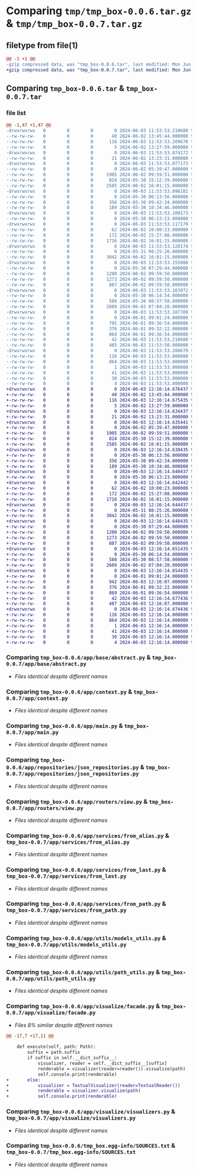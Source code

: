 # Comparing `tmp/tmp_box-0.0.6.tar.gz` & `tmp/tmp_box-0.0.7.tar.gz`

## filetype from file(1)

```diff
@@ -1 +1 @@
-gzip compressed data, was "tmp_box-0.0.6.tar", last modified: Mon Jun  3 11:53:53 2024, max compression
+gzip compressed data, was "tmp_box-0.0.7.tar", last modified: Mon Jun  3 12:16:14 2024, max compression
```

## Comparing `tmp_box-0.0.6.tar` & `tmp_box-0.0.7.tar`

### file list

```diff
@@ -1,47 +1,47 @@
-drwxrwxrwx   0        0        0        0 2024-06-03 11:53:53.210680 tmp_box-0.0.6/
--rw-rw-rw-   0        0        0       40 2024-06-02 13:45:44.000000 tmp_box-0.0.6/MANIFEST.in
--rw-rw-rw-   0        0        0      116 2024-06-03 11:53:53.209678 tmp_box-0.0.6/PKG-INFO
--rw-rw-rw-   0        0        0        5 2024-06-02 13:27:59.000000 tmp_box-0.0.6/README.md
-drwxrwxrwx   0        0        0        0 2024-06-03 11:53:53.074172 tmp_box-0.0.6/app/
--rw-rw-rw-   0        0        0       21 2024-06-02 13:23:31.000000 tmp_box-0.0.6/app/__init__.py
-drwxrwxrwx   0        0        0        0 2024-06-03 11:53:53.077173 tmp_box-0.0.6/app/base/
--rw-rw-rw-   0        0        0        0 2024-06-02 05:39:47.000000 tmp_box-0.0.6/app/base/__init__.py
--rw-rw-rw-   0        0        0     1905 2024-06-02 09:59:51.000000 tmp_box-0.0.6/app/base/abstract.py
--rw-rw-rw-   0        0        0      824 2024-05-30 15:12:39.000000 tmp_box-0.0.6/app/context.py
--rw-rw-rw-   0        0        0     2585 2024-06-02 16:01:15.000000 tmp_box-0.0.6/app/main.py
-drwxrwxrwx   0        0        0        0 2024-06-03 11:53:53.096181 tmp_box-0.0.6/app/models/
--rw-rw-rw-   0        0        0        0 2024-05-30 06:13:56.000000 tmp_box-0.0.6/app/models/__init__.py
--rw-rw-rw-   0        0        0      356 2024-05-30 09:42:34.000000 tmp_box-0.0.6/app/models/path_models.py
--rw-rw-rw-   0        0        0      189 2024-05-30 10:34:46.000000 tmp_box-0.0.6/app/models/settings_model.py
-drwxrwxrwx   0        0        0        0 2024-06-03 11:53:53.100173 tmp_box-0.0.6/app/repositories/
--rw-rw-rw-   0        0        0        0 2024-05-30 06:13:23.000000 tmp_box-0.0.6/app/repositories/__init__.py
-drwxrwxrwx   0        0        0        0 2024-06-03 11:53:53.117179 tmp_box-0.0.6/app/repositories/json_dir/
--rw-rw-rw-   0        0        0       62 2024-06-02 10:00:23.000000 tmp_box-0.0.6/app/repositories/json_dir/last_template.json
--rw-rw-rw-   0        0        0      172 2024-06-02 15:27:08.000000 tmp_box-0.0.6/app/repositories/json_dir/saved_templates.json
--rw-rw-rw-   0        0        0     1716 2024-06-02 16:01:15.000000 tmp_box-0.0.6/app/repositories/json_repositories.py
-drwxrwxrwx   0        0        0        0 2024-06-03 11:53:53.120174 tmp_box-0.0.6/app/routers/
--rw-rw-rw-   0        0        0        0 2024-05-31 08:25:26.000000 tmp_box-0.0.6/app/routers/__init__.py
--rw-rw-rw-   0        0        0     3042 2024-06-02 16:01:15.000000 tmp_box-0.0.6/app/routers/view.py
-drwxrwxrwx   0        0        0        0 2024-06-03 11:53:53.155008 tmp_box-0.0.6/app/services/
--rw-rw-rw-   0        0        0        0 2024-05-30 07:29:44.000000 tmp_box-0.0.6/app/services/__init__.py
--rw-rw-rw-   0        0        0     1200 2024-06-02 09:59:50.000000 tmp_box-0.0.6/app/services/from_alias.py
--rw-rw-rw-   0        0        0     1273 2024-06-02 09:59:50.000000 tmp_box-0.0.6/app/services/from_last.py
--rw-rw-rw-   0        0        0      887 2024-06-02 09:59:50.000000 tmp_box-0.0.6/app/services/from_path.py
-drwxrwxrwx   0        0        0        0 2024-06-03 11:53:53.163972 tmp_box-0.0.6/app/utils/
--rw-rw-rw-   0        0        0        0 2024-05-30 06:14:54.000000 tmp_box-0.0.6/app/utils/__init__.py
--rw-rw-rw-   0        0        0      588 2024-05-30 08:57:58.000000 tmp_box-0.0.6/app/utils/models_utils.py
--rw-rw-rw-   0        0        0     2609 2024-06-02 07:04:20.000000 tmp_box-0.0.6/app/utils/path_utils.py
-drwxrwxrwx   0        0        0        0 2024-06-03 11:53:53.187709 tmp_box-0.0.6/app/visualize/
--rw-rw-rw-   0        0        0        0 2024-06-01 09:01:24.000000 tmp_box-0.0.6/app/visualize/__init__.py
--rw-rw-rw-   0        0        0      795 2024-06-01 09:36:54.000000 tmp_box-0.0.6/app/visualize/facade.py
--rw-rw-rw-   0        0        0      376 2024-06-01 09:32:22.000000 tmp_box-0.0.6/app/visualize/readers.py
--rw-rw-rw-   0        0        0      869 2024-06-01 09:36:54.000000 tmp_box-0.0.6/app/visualize/visualizers.py
--rw-rw-rw-   0        0        0       42 2024-06-03 11:53:53.210680 tmp_box-0.0.6/setup.cfg
--rw-rw-rw-   0        0        0      485 2024-06-03 11:53:50.000000 tmp_box-0.0.6/setup.py
-drwxrwxrwx   0        0        0        0 2024-06-03 11:53:53.208679 tmp_box-0.0.6/tmp_box.egg-info/
--rw-rw-rw-   0        0        0      116 2024-06-03 11:53:53.000000 tmp_box-0.0.6/tmp_box.egg-info/PKG-INFO
--rw-rw-rw-   0        0        0      864 2024-06-03 11:53:53.000000 tmp_box-0.0.6/tmp_box.egg-info/SOURCES.txt
--rw-rw-rw-   0        0        0        1 2024-06-03 11:53:53.000000 tmp_box-0.0.6/tmp_box.egg-info/dependency_links.txt
--rw-rw-rw-   0        0        0       41 2024-06-03 11:53:53.000000 tmp_box-0.0.6/tmp_box.egg-info/entry_points.txt
--rw-rw-rw-   0        0        0       30 2024-06-03 11:53:53.000000 tmp_box-0.0.6/tmp_box.egg-info/requires.txt
--rw-rw-rw-   0        0        0        4 2024-06-03 11:53:53.000000 tmp_box-0.0.6/tmp_box.egg-info/top_level.txt
+drwxrwxrwx   0        0        0        0 2024-06-03 12:16:14.676437 tmp_box-0.0.7/
+-rw-rw-rw-   0        0        0       40 2024-06-02 13:45:44.000000 tmp_box-0.0.7/MANIFEST.in
+-rw-rw-rw-   0        0        0      116 2024-06-03 12:16:14.675435 tmp_box-0.0.7/PKG-INFO
+-rw-rw-rw-   0        0        0        5 2024-06-02 13:27:59.000000 tmp_box-0.0.7/README.md
+drwxrwxrwx   0        0        0        0 2024-06-03 12:16:14.634437 tmp_box-0.0.7/app/
+-rw-rw-rw-   0        0        0       21 2024-06-02 13:23:31.000000 tmp_box-0.0.7/app/__init__.py
+drwxrwxrwx   0        0        0        0 2024-06-03 12:16:14.635441 tmp_box-0.0.7/app/base/
+-rw-rw-rw-   0        0        0        0 2024-06-02 05:39:47.000000 tmp_box-0.0.7/app/base/__init__.py
+-rw-rw-rw-   0        0        0     1905 2024-06-02 09:59:51.000000 tmp_box-0.0.7/app/base/abstract.py
+-rw-rw-rw-   0        0        0      824 2024-05-30 15:12:39.000000 tmp_box-0.0.7/app/context.py
+-rw-rw-rw-   0        0        0     2585 2024-06-02 16:01:15.000000 tmp_box-0.0.7/app/main.py
+drwxrwxrwx   0        0        0        0 2024-06-03 12:16:14.638435 tmp_box-0.0.7/app/models/
+-rw-rw-rw-   0        0        0        0 2024-05-30 06:13:56.000000 tmp_box-0.0.7/app/models/__init__.py
+-rw-rw-rw-   0        0        0      356 2024-05-30 09:42:34.000000 tmp_box-0.0.7/app/models/path_models.py
+-rw-rw-rw-   0        0        0      189 2024-05-30 10:34:46.000000 tmp_box-0.0.7/app/models/settings_model.py
+drwxrwxrwx   0        0        0        0 2024-06-03 12:16:14.640437 tmp_box-0.0.7/app/repositories/
+-rw-rw-rw-   0        0        0        0 2024-05-30 06:13:23.000000 tmp_box-0.0.7/app/repositories/__init__.py
+drwxrwxrwx   0        0        0        0 2024-06-03 12:16:14.642442 tmp_box-0.0.7/app/repositories/json_dir/
+-rw-rw-rw-   0        0        0       62 2024-06-02 10:00:23.000000 tmp_box-0.0.7/app/repositories/json_dir/last_template.json
+-rw-rw-rw-   0        0        0      172 2024-06-02 15:27:08.000000 tmp_box-0.0.7/app/repositories/json_dir/saved_templates.json
+-rw-rw-rw-   0        0        0     1716 2024-06-02 16:01:15.000000 tmp_box-0.0.7/app/repositories/json_repositories.py
+drwxrwxrwx   0        0        0        0 2024-06-03 12:16:14.644437 tmp_box-0.0.7/app/routers/
+-rw-rw-rw-   0        0        0        0 2024-05-31 08:25:26.000000 tmp_box-0.0.7/app/routers/__init__.py
+-rw-rw-rw-   0        0        0     3042 2024-06-02 16:01:15.000000 tmp_box-0.0.7/app/routers/view.py
+drwxrwxrwx   0        0        0        0 2024-06-03 12:16:14.648435 tmp_box-0.0.7/app/services/
+-rw-rw-rw-   0        0        0        0 2024-05-30 07:29:44.000000 tmp_box-0.0.7/app/services/__init__.py
+-rw-rw-rw-   0        0        0     1200 2024-06-02 09:59:50.000000 tmp_box-0.0.7/app/services/from_alias.py
+-rw-rw-rw-   0        0        0     1273 2024-06-02 09:59:50.000000 tmp_box-0.0.7/app/services/from_last.py
+-rw-rw-rw-   0        0        0      887 2024-06-02 09:59:50.000000 tmp_box-0.0.7/app/services/from_path.py
+drwxrwxrwx   0        0        0        0 2024-06-03 12:16:14.651435 tmp_box-0.0.7/app/utils/
+-rw-rw-rw-   0        0        0        0 2024-05-30 06:14:54.000000 tmp_box-0.0.7/app/utils/__init__.py
+-rw-rw-rw-   0        0        0      588 2024-05-30 08:57:58.000000 tmp_box-0.0.7/app/utils/models_utils.py
+-rw-rw-rw-   0        0        0     2609 2024-06-02 07:04:20.000000 tmp_box-0.0.7/app/utils/path_utils.py
+drwxrwxrwx   0        0        0        0 2024-06-03 12:16:14.654435 tmp_box-0.0.7/app/visualize/
+-rw-rw-rw-   0        0        0        0 2024-06-01 09:01:24.000000 tmp_box-0.0.7/app/visualize/__init__.py
+-rw-rw-rw-   0        0        0      942 2024-06-03 12:16:07.000000 tmp_box-0.0.7/app/visualize/facade.py
+-rw-rw-rw-   0        0        0      376 2024-06-01 09:32:22.000000 tmp_box-0.0.7/app/visualize/readers.py
+-rw-rw-rw-   0        0        0      869 2024-06-01 09:36:54.000000 tmp_box-0.0.7/app/visualize/visualizers.py
+-rw-rw-rw-   0        0        0       42 2024-06-03 12:16:14.677436 tmp_box-0.0.7/setup.cfg
+-rw-rw-rw-   0        0        0      487 2024-06-03 12:16:07.000000 tmp_box-0.0.7/setup.py
+drwxrwxrwx   0        0        0        0 2024-06-03 12:16:14.674436 tmp_box-0.0.7/tmp_box.egg-info/
+-rw-rw-rw-   0        0        0      116 2024-06-03 12:16:14.000000 tmp_box-0.0.7/tmp_box.egg-info/PKG-INFO
+-rw-rw-rw-   0        0        0      864 2024-06-03 12:16:14.000000 tmp_box-0.0.7/tmp_box.egg-info/SOURCES.txt
+-rw-rw-rw-   0        0        0        1 2024-06-03 12:16:14.000000 tmp_box-0.0.7/tmp_box.egg-info/dependency_links.txt
+-rw-rw-rw-   0        0        0       41 2024-06-03 12:16:14.000000 tmp_box-0.0.7/tmp_box.egg-info/entry_points.txt
+-rw-rw-rw-   0        0        0       30 2024-06-03 12:16:14.000000 tmp_box-0.0.7/tmp_box.egg-info/requires.txt
+-rw-rw-rw-   0        0        0        4 2024-06-03 12:16:14.000000 tmp_box-0.0.7/tmp_box.egg-info/top_level.txt
```

### Comparing `tmp_box-0.0.6/app/base/abstract.py` & `tmp_box-0.0.7/app/base/abstract.py`

 * *Files identical despite different names*

### Comparing `tmp_box-0.0.6/app/context.py` & `tmp_box-0.0.7/app/context.py`

 * *Files identical despite different names*

### Comparing `tmp_box-0.0.6/app/main.py` & `tmp_box-0.0.7/app/main.py`

 * *Files identical despite different names*

### Comparing `tmp_box-0.0.6/app/repositories/json_repositories.py` & `tmp_box-0.0.7/app/repositories/json_repositories.py`

 * *Files identical despite different names*

### Comparing `tmp_box-0.0.6/app/routers/view.py` & `tmp_box-0.0.7/app/routers/view.py`

 * *Files identical despite different names*

### Comparing `tmp_box-0.0.6/app/services/from_alias.py` & `tmp_box-0.0.7/app/services/from_alias.py`

 * *Files identical despite different names*

### Comparing `tmp_box-0.0.6/app/services/from_last.py` & `tmp_box-0.0.7/app/services/from_last.py`

 * *Files identical despite different names*

### Comparing `tmp_box-0.0.6/app/services/from_path.py` & `tmp_box-0.0.7/app/services/from_path.py`

 * *Files identical despite different names*

### Comparing `tmp_box-0.0.6/app/utils/models_utils.py` & `tmp_box-0.0.7/app/utils/models_utils.py`

 * *Files identical despite different names*

### Comparing `tmp_box-0.0.6/app/utils/path_utils.py` & `tmp_box-0.0.7/app/utils/path_utils.py`

 * *Files identical despite different names*

### Comparing `tmp_box-0.0.6/app/visualize/facade.py` & `tmp_box-0.0.7/app/visualize/facade.py`

 * *Files 8% similar despite different names*

```diff
@@ -17,7 +17,11 @@
 
 	def execute(self, path: Path):
 		suffix = path.suffix
 		if suffix in self.__dict_suffix__:
 			visualizer, reader = self.__dict_suffix__[suffix]
 			renderable = visualizer(reader=reader()).visualize(path)
 			self.console.print(renderable)
+		else:
+			visualizer = TextualVisualizer(reader=TextualReader())
+			renderable = visualizer.visualize(path)
+			self.console.print(renderable)
```

### Comparing `tmp_box-0.0.6/app/visualize/visualizers.py` & `tmp_box-0.0.7/app/visualize/visualizers.py`

 * *Files identical despite different names*

### Comparing `tmp_box-0.0.6/tmp_box.egg-info/SOURCES.txt` & `tmp_box-0.0.7/tmp_box.egg-info/SOURCES.txt`

 * *Files identical despite different names*

